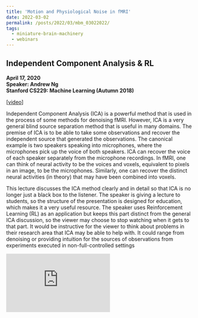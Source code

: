 ```yaml
---
title: 'Motion and Physiological Noise in fMRI'
date: 2022-03-02
permalink: /posts/2022/03/mbm_03022022/
tags:
  - miniature-brain-machinery
  - webinars
---
```


## Independent Component Analysis & RL

**April 17, 2020**<br>
**Speaker: Andrew Ng**<br>
**Stanford CS229: Machine Learning (Autumn 2018)**<br>

[<a href="https://www.youtube.com/watch?v=YQA9lLdLig8&t=3223s" target="blank">video</a>]

Independent Component Analysis (ICA) is a powerful method that is used in the process of some methods for denoising fMRI. However, ICA is a very general blind source separation method that is useful in many domains. The premise of ICA is to be able to take some observations and recover the independent source that generated the observations. The canonical example is two speakers speaking into microphones, where the microphones pick up the voice of both speakers. ICA can recover the voice of each speaker separately from the microphone recordings. In fMRI, one can think of neural activity to be the voices and voxels, equivalent to pixels in an image, to be the microphones. Similarly, one can recover the distinct neural activities (in theory) that may have been combined into voxels.

This lecture discusses the ICA method clearly and in detail so that ICA is no longer just a black box to the listener. The speaker is giving a lecture to students, so the structure of the presentation is designed for education, which makes it a very useful resource. The speaker uses Reinforcement Learning (RL) as an application but keeps this part distinct from the general ICA discussion, so the viewer may choose to stop watching when it gets to that part. It would be instructive for the viewer to think about problems in their research area that ICA may be able to help with. It could range from denoising or providing intuition for the sources of observations from experiments executed in non-full-controlled settings

<iframe width="280" height="157" src="https://www.youtube.com/embed/YQA9lLdLig8" title="YouTube video player" frameborder="0" allow="accelerometer; autoplay; clipboard-write; encrypted-media; gyroscope; picture-in-picture" allowfullscreen></iframe>